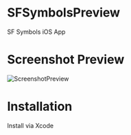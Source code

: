 # SFSymbolsPreview
 SF Symbols iOS App

# Screenshot Preview
![ScreenshotPreview](https://github.com/MORECATS/SFSymbolsPreview/blob/master/Images/SFSymbol-Screenshot-Preview.png)

# Installation
Install via Xcode
